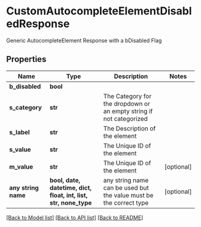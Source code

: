 # CustomAutocompleteElementDisabledResponse

Generic AutocompleteElement Response with a bDisabled Flag

## Properties
Name | Type | Description | Notes
------------ | ------------- | ------------- | -------------
**b_disabled** | **bool** |  | 
**s_category** | **str** | The Category for the dropdown or an empty string if not categorized | 
**s_label** | **str** | The Description of the element | 
**s_value** | **str** | The Unique ID of the element | 
**m_value** | **str** | The Unique ID of the element | [optional] 
**any string name** | **bool, date, datetime, dict, float, int, list, str, none_type** | any string name can be used but the value must be the correct type | [optional]

[[Back to Model list]](../README.md#documentation-for-models) [[Back to API list]](../README.md#documentation-for-api-endpoints) [[Back to README]](../README.md)


